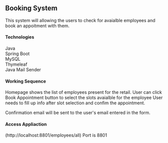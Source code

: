 ## Booking System
This system will allowing the users to check for avaialble employees and book an appoitment with them.

<h4>Technologies</h4>
Java <br />
Spring Boot <br />
MySQL <br />
Thymeleaf <br />
Java Mail Sender <br />

<h4>Working Sequence</h4>

Homepage shows the list of employees present for the retail.
User can click Book Appointment button to select the slots avaialble for the employee
User needs to fill up info after slot selection and confim the appointment.

Confirmation email will be sent to the user's email entered in the form.


<h4>Access Appliaction</h4>
(http://localhost:8801/employees/all)
Port is 8801
